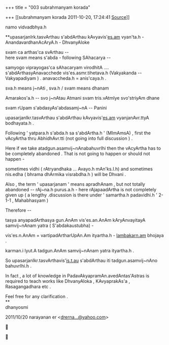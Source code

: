 +++
title = "003 subrahmanyam korada"

+++
[[subrahmanyam korada	2011-10-20, 17:24:41 [Source](https://groups.google.com/g/bvparishat/c/L5eN2Kak6ss)]]



namo vidvadbhya.h  
  
**upasarjanIrk.tasvArthau s'abdArthau kAvyavis'[es.am](http://es.am)
vyan'ta.h - AnandavardhanAcAryA.h - DhvanyAloke  
  
svam ca arthas'ca svArthau --  
here svam means s'abda - following SAhacarya --  
  
samyogo viprayogas'ca sAhacaryam virodhitA ....  
s'abdArthasyAnavacchede vis'es.asmr.tihetava.h (Vakyakanda -- Vakyapadiyam ) . anavaccheda.h = anis'caya.h .  
  
sva.h means j\~nAti , sva.h / svam means dhanam  
  
Amarakos'a.h -- svo j\~nAtau Atmani svam tris.vAtmIye svo'striyAm dhane  
  
svam rUpam  s'abdasyAs'abdasamj\~nA -- Panini  
  
upasarjanIkr.tasvArthau s'abdArthau kAvyavis'[es.am](http://es.am)
vyanjanAvr.ttyA bodhayata.h .  
  
Following ' yatpara.h s'abda.h sa s'abdArtha.h ' (MImAmsA) , first
the vAcyArtha thru AbhidhAvr.tti (not going into full discussion ) .  
  
Here if we take atadgun.asamvij\~nAnabahuvrIhi then the vAcyArtha
has to be completely abandoned . That is not going to happen or should not happen -  
  
sometimes vidhi ( rAtryandhaka ... Avayo.h mAn'ks.I.h) and sometimes nis.edha ( bhrama dhArmika visrabdha.h ) will be Dhvani .  
  
Also , the term ' upasarjanam ' means apradhAnam , but not totally abandoned -- rAj\~na.h purus.a.h - here rAjapaadArtha is not completely given up ( a lengthy .discussion is there under ' samartha.h
padavidhi.h ' 2-1-1 , Mahabhasyam )  
  
Therefore --  
  
tasya anyapadArthasya gun.AnAm vis'es.an.AnAm kAryAnvayitayA
samvij\~nAnam yatra ( S'abdakaustubha) -  
  
vis'es.n.AnAm = vartipadArtharUpAn.Am ityartha.h - [lambakarn.am](http://lambakarn.am) bhojaya .  
  
karman.i lyut.A tadgun.AnAm samvij\~nAnam yatra ityartha.h .  
  
So upasarjanIkr.tasvArthavis'[is.t.au](http://is.t.au) s'abdArthau iti tadgun.asamvij\~nAno bahuvrIhi.h .  
  
In fact , a lot of knowledge in PadavAkyapramAn.avedAntas'Astras is required to teach works like DhvanyAloka , KAvyaprakAs'a , Rasagangadhara etc .  
  
Feel free for any clarification .  
**  
dhanyosmi  
  
  
  
  
  
  
  

2011/10/20 narayanan er \<[drerna...@yahoo.com]()\>





